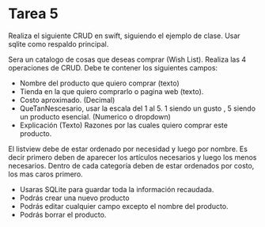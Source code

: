# Tarea 5

Realiza el siguiente CRUD en swift, siguiendo el ejemplo de clase. Usar sqlite como respaldo principal.

Sera un catalogo de cosas que deseas comprar (Wish List). Realiza las 4 operaciones de CRUD.
Debe te contener los siguientes campos:

 * Nombre del producto que quiero comprar (texto)
 * Tienda en la que quiero comprarlo o pagina web (texto).
 * Costo aproximado. (Decimal)
 * QueTanNescesario, usar la escala del 1 al 5. 1 siendo un gusto , 5 siendo un producto esencial.  (Numerico o dropdown)
 * Explicación (Texto) Razones por las cuales quiero comprar este producto. 

El listview debe de estar ordenado por necesidad y luego por nombre. Es decir primero deben de aparecer los artículos necesarios y luego los menos necesarios.  Dentro de cada categoría deben de estar ordenados por costo, los mas caros primero. 

 * Usaras SQLite para guardar toda la información recaudada. 
 * Podrás crear una nuevo producto
 * Podrás editar cualquier campo excepto el nombre del producto.
 * Podrás borrar el producto.

